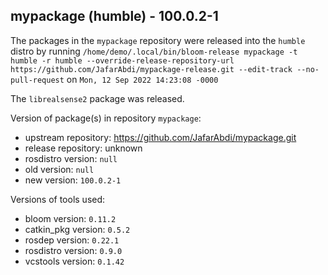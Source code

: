 ## mypackage (humble) - 100.0.2-1

The packages in the `mypackage` repository were released into the `humble` distro by running `/home/demo/.local/bin/bloom-release mypackage -t humble -r humble --override-release-repository-url https://github.com/JafarAbdi/mypackage-release.git --edit-track --no-pull-request` on `Mon, 12 Sep 2022 14:23:08 -0000`

The `librealsense2` package was released.

Version of package(s) in repository `mypackage`:

- upstream repository: https://github.com/JafarAbdi/mypackage.git
- release repository: unknown
- rosdistro version: `null`
- old version: `null`
- new version: `100.0.2-1`

Versions of tools used:

- bloom version: `0.11.2`
- catkin_pkg version: `0.5.2`
- rosdep version: `0.22.1`
- rosdistro version: `0.9.0`
- vcstools version: `0.1.42`


